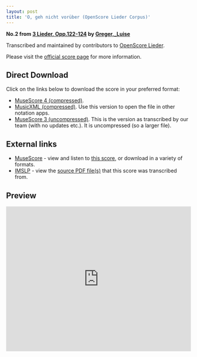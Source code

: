 ```yaml
---
layout: post
title: 'O, geh nicht vorüber (OpenScore Lieder Corpus)'
---
```


__No.2 from [3 Lieder, Opp.122-124](https://fourscoreandmore.org/OpenScore/Greger%2C_Luise/3_Lieder%2C_Opp.122-124/) by [Greger,_Luise](https://fourscoreandmore.org/OpenScore/Greger%2C_Luise)__

Transcribed and maintained by contributors to [OpenScore Lieder].

Please visit the [official score page] for more information.

[official score page]: https://musescore.com/openscore-lieder-corpus/scores/6174024
[OpenScore Lieder]: https://musescore.com/openscore-lieder-corpus

## Direct Download

Click on the links below to download the score in your preferred format:
- [MuseScore 4 (compressed)](https://fourscoreandmore.org/OpenScore/Greger%2C_Luise/3_Lieder%2C_Opp.122-124/2_O%2C_geh_nicht_vor%C3%BCber.mscz).
- [MusicXML (compressed)](https://fourscoreandmore.org/OpenScore/Greger%2C_Luise/3_Lieder%2C_Opp.122-124/2_O%2C_geh_nicht_vor%C3%BCber.mxl). Use this version to open the file in other notation apps.
- [MuseScore 3 (uncompressed)](https://raw.githubusercontent.com/OpenScore/Lieder/refs/heads/main/scores/Greger%2C_Luise/3_Lieder%2C_Opp.122-124/2_O%2C_geh_nicht_vor%C3%BCber/lc6174024.mscx). This is the version as transcribed by our team (with no updates etc.). It is uncompressed (so a larger file).

## External links

- [MuseScore] - view and listen to [this score][MuseScore], or download in a variety of formats.
- [IMSLP] - view the [source PDF file(s)][IMSLP] that this score was transcribed from.

[MuseScore]: https://musescore.com/score/6174024
[IMSLP]: https://imslp.org/wiki/Special:ReverseLookup/625109

## Preview

<iframe width="100%" height="394" src="https://musescore.com/openscore-lieder-corpus/scores/6174024/embed" frameborder="0" allowfullscreen allow="autoplay; fullscreen"></iframe>
